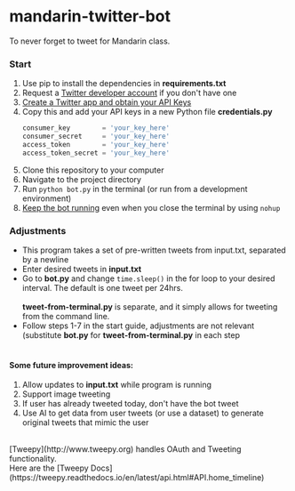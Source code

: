 # mandarin-twitter-bot
To never forget to tweet for Mandarin class.

### Start
1. Use pip to install the dependencies in **requirements.txt** <br>
2. Request a [Twitter developer account](https://developer.twitter.com) if you don't have one <br>
3. [Create a Twitter app and obtain your API Keys](https://www.digitalocean.com/community/tutorials/how-to-create-a-twitter-app) 
4. Copy this and add your API keys in a new Python file **credentials.py** <br>
    ```python
    consumer_key        = 'your_key_here'
    consumer_secret     = 'your_key_here'
    access_token        = 'your_key_here'
    access_token_secret = 'your_key_here'
    ```
5. Clone this repository to your computer <br>
6. Navigate to the project directory <br>
7. Run `python bot.py` in the terminal (or run from a development environment) <br> 
8. [Keep the bot running](https://www.digitalocean.com/community/tutorials/how-to-create-a-twitterbot-with-python-3-and-the-tweepy-library/#keeping-the-twitterbot-running) even when you close the terminal by using `nohup` 

### Adjustments
* This program takes a set of pre-written tweets from input.txt, separated by a newline <br>
* Enter desired tweets in **input.txt** <br>
* Go to **bot.py** and change `time.sleep()` in the for loop to your desired interval. The default is one tweet per 24hrs. <br> <br>
**tweet-from-terminal.py** is separate, and it simply allows for tweeting from the command line. <br>
* Follow steps 1-7 in the start guide, adjustments are not relevant (substitute **bot.py** for **tweet-from-terminal.py** in each step
<br> <br>

#### Some future improvement ideas: 
1. Allow updates to **input.txt** while program is running
2. Support image tweeting
3. If user has already tweeted today, don't have the bot tweet
4. Use AI to get data from user tweets (or use a dataset) to generate original tweets that mimic the user
<br>
[Tweepy](http://www.tweepy.org) handles OAuth and Tweeting functionality. <br>
Here are the [Tweepy Docs](https://tweepy.readthedocs.io/en/latest/api.html#API.home_timeline) <br>
